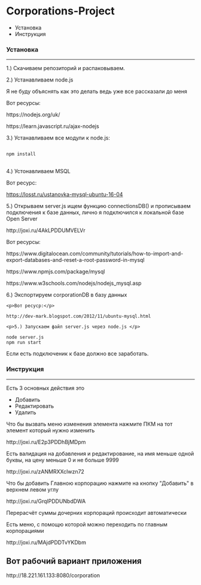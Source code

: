 # Corporations-Project

<ul>
	<li>
		Установка</li>
	<li>
		Инструкция</li>
</ul>
<h3><strong>Установка</strong></h3>
<hr>
<p>
	1.) Скачиваем репозиторий и распаковываем.</p>
<p>
	2.) Устанавливаем node.js&nbsp;</p>
<p>
	Я не буду объяснять как это делать ведь уже все рассказали до меня</p>
<p>
	Вот ресурсы:</p>
<p>
	https://nodejs.org/uk/</p>
<p>
	https://learn.javascript.ru/ajax-nodejs</p>
<p>
	3.) Устанавливаем все модули к node.js:</p>
<pre>
<code>
npm install
</code>
</pre>
 
 <p>4.) Устонавливаем MSQL</p>
 
 <p>Вот ресурс:</p>
 
 https://losst.ru/ustanovka-mysql-ubuntu-16-04
 
<p>5.) Открываем server.js ищем функцию connectionsDB() и прописываем подключения к базе данных, лично я подключился к локальной базе Open Server</p>
http://joxi.ru/4AkLPDDUMVELVr
<p>
	Вот ресурсы:</p>
<p>
	https://www.digitalocean.com/community/tutorials/how-to-import-and-export-databases-and-reset-a-root-password-in-mysql</p>
<p>
	https://www.npmjs.com/package/mysql</p>
<p>
	https://www.w3schools.com/nodejs/nodejs_mysql.asp</p><p> 6.) Экспортируем corporationDB в базу данных </p>
	
	
	<p>Вот ресуср:</p>
	
	http://dev-mark.blogspot.com/2012/11/ubuntu-mysql.html
	
	<p>5.) Запускаем файл server.js через node.js </p>
	
	
<pre><code>node server.js
npm run start
</code></pre>

<p>
	Если есть подключеник к базе должно все заработать.</p>
<h3><strong>Инструкция</strong></h3>	
<hr>

	
	
<p>
	Есть 3 основных действия это&nbsp;</p>
<ul>
	<li>
		Добавить</li>
	<li>
		Редактировать</li>
	<li>
		Удалить</li>
</ul>
<p>Что бы вызвать меню изменения элемента нажмите ПКМ на тот элемент который нужно изменить</p>
	http://joxi.ru/E2p3PDDhBjMDpm
	
	
<p>Есть валидация на добавления и редактирование, на имя меньше одной буквы, на цену меньше 0 и не больше 9999</p>
	http://joxi.ru/zANMRXXclwzn72
	
	
<p>Что бы добавить Главною корпорацию нажмите на кнопку &quot;Добавить&quot; в верхнем левом углу</p>
http://joxi.ru/GrqlPDDUNbdDWA


<p>Перерасчёт суммы дочерних корпораций происходит автоматически</p>

	
<p>Есть меню, с помощю которой можно переходить по главным корпорациями</p>
	http://joxi.ru/MAjdPDDTvYKDbm
	
<h2>Вот рабочий вариант приложения</h2>
http://18.221.161.133:8080/corporation
	
<!--<p>Для более удобного скрола используйте комбинацию shift + колесико мышки</p>
